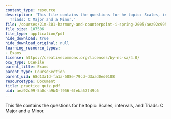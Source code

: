 ```yaml
---
content_type: resource
description: 'This file contains the questions for he topic: Scales, intervals, and
  Triads: C Major and a Minor.'
file: /courses/21m-301-harmony-and-counterpoint-i-spring-2005/aea92c995a0ca9b4f9566feba57f49c6_practice_quiz.pdf
file_size: 107506
file_type: application/pdf
hide_download: true
hide_download_original: null
learning_resource_types:
- Exams
license: https://creativecommons.org/licenses/by-nc-sa/4.0/
ocw_type: OCWFile
parent_title: Exams
parent_type: CourseSection
parent_uid: 68d13a1d-fa1a-588e-79cd-d3aad0ed0188
resourcetype: Document
title: practice_quiz.pdf
uid: aea92c99-5a0c-a9b4-f956-6feba57f49c6
---
```

This file contains the questions for he topic: Scales, intervals, and Triads: C Major and a Minor.